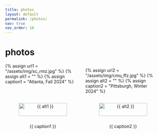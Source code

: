 ```yaml
---
title: photos
layout: default
permalink: /photos/
nav: true
nav_order: 10
---
```


# photos

<!-- Welcome to my photo gallery! Here you’ll find a collection of images. -->

<div class="gallery">
  {% assign url1 = "/assets/img/sc_rmz.jpg" %}
  {% assign alt1 = "" %}
  {% assign caption1 = "Atlanta, Fall 2024" %}
  
  {% assign url2 = "/assets/img/cmu_ffz.jpg" %}
  {% assign alt2 = "" %}
  {% assign caption2 = "Pittsburgh, Winter 2024" %}

  <!-- {% assign url3 = "/assets/img/cmu_ffz.jpg" %}
  {% assign alt3 = "A city skyline" %}
  {% assign caption3 = "City skyline at night" %} -->

  <div class="gallery-item">
    <img src="{{ url1 }}" alt="{{ alt1 }}" loading="lazy">
    <p>{{ caption1 }}</p>
  </div>
  
  <div class="gallery-item">
    <img src="{{ url2 }}" alt="{{ alt2 }}" loading="lazy">
    <p>{{ caption2 }}</p>
  </div>

  <!-- <div class="gallery-item">
    <img src="{{ url3 }}" alt="{{ alt3 }}" loading="lazy">
    <p>{{ caption3 }}</p>
  </div> -->
</div>

<style>
  .gallery {
    display: grid;
    grid-template-columns: repeat(2, 1fr);  /* This ensures two photos per row */
    gap: 16px;
    margin-top: 16px;
  }

  .gallery-item {
    text-align: center;
  }

  .gallery-item img {
    max-width: 100%;
    width: 80%; /* Make the images smaller */
    height: auto;
    border-radius: 8px;
  }
</style>





